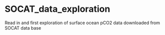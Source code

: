 # SOCAT_data_exploration
Read in and first exploration of surface ocean pCO2 data downloaded from SOCAT data base
